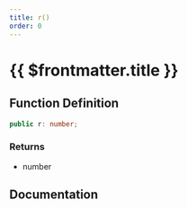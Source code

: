 ```yaml
---
title: r()
order: 0
---
```


# {{ $frontmatter.title }}

<!--@include: ./r_partial_header.md-->

## Function Definition

```ts
public r: number;
```

### Returns

* number

## Documentation

<!--@include: ./r_partial_footer.md-->
